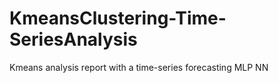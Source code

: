 # KmeansClustering-Time-SeriesAnalysis
Kmeans analysis report with a time-series forecasting MLP NN
